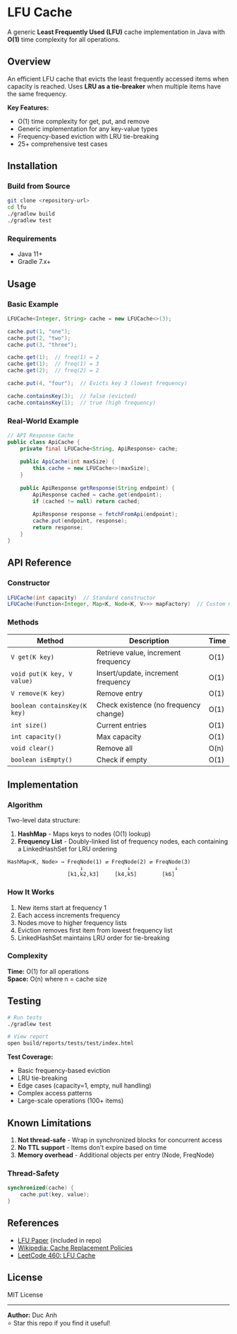 # LFU Cache

A generic **Least Frequently Used (LFU)** cache implementation in Java with **O(1)** time complexity for all operations.

## Overview

An efficient LFU cache that evicts the least frequently accessed items when capacity is reached. Uses **LRU as a tie-breaker** when multiple items have the same frequency.

**Key Features:**
- O(1) time complexity for get, put, and remove
- Generic implementation for any key-value types
- Frequency-based eviction with LRU tie-breaking
- 25+ comprehensive test cases

## Installation

### Build from Source

```bash
git clone <repository-url>
cd lfu
./gradlew build
./gradlew test
```

### Requirements
- Java 11+
- Gradle 7.x+

## Usage

### Basic Example

```java
LFUCache<Integer, String> cache = new LFUCache<>(3);

cache.put(1, "one");
cache.put(2, "two");
cache.put(3, "three");

cache.get(1);  // freq(1) = 2
cache.get(1);  // freq(1) = 3
cache.get(2);  // freq(2) = 2

cache.put(4, "four");  // Evicts key 3 (lowest frequency)

cache.containsKey(3);  // false (evicted)
cache.containsKey(1);  // true (high frequency)
```

### Real-World Example

```java
// API Response Cache
public class ApiCache {
    private final LFUCache<String, ApiResponse> cache;
    
    public ApiCache(int maxSize) {
        this.cache = new LFUCache<>(maxSize);
    }
    
    public ApiResponse getResponse(String endpoint) {
        ApiResponse cached = cache.get(endpoint);
        if (cached != null) return cached;
        
        ApiResponse response = fetchFromApi(endpoint);
        cache.put(endpoint, response);
        return response;
    }
}
```

## API Reference

### Constructor
```java
LFUCache(int capacity)  // Standard constructor
LFUCache(Function<Integer, Map<K, Node<K, V>>> mapFactory)  // Custom map
```

### Methods

| Method | Description | Time |
|--------|-------------|------|
| `V get(K key)` | Retrieve value, increment frequency | O(1) |
| `void put(K key, V value)` | Insert/update, increment frequency | O(1) |
| `V remove(K key)` | Remove entry | O(1) |
| `boolean containsKey(K key)` | Check existence (no frequency change) | O(1) |
| `int size()` | Current entries | O(1) |
| `int capacity()` | Max capacity | O(1) |
| `void clear()` | Remove all | O(n) |
| `boolean isEmpty()` | Check if empty | O(1) |

## Implementation

### Algorithm

Two-level data structure:
1. **HashMap** - Maps keys to nodes (O(1) lookup)
2. **Frequency List** - Doubly-linked list of frequency nodes, each containing a LinkedHashSet for LRU ordering

```
HashMap<K, Node> → FreqNode(1) ⇄ FreqNode(2) ⇄ FreqNode(3)
                       ↓              ↓              ↓
                   [k1,k2,k3]     [k4,k5]        [k6]
```

### How It Works
1. New items start at frequency 1
2. Each access increments frequency
3. Nodes move to higher frequency lists
4. Eviction removes first item from lowest frequency list
5. LinkedHashSet maintains LRU order for tie-breaking

### Complexity

**Time:** O(1) for all operations  
**Space:** O(n) where n = cache size

## Testing

```bash
# Run tests
./gradlew test

# View report
open build/reports/tests/test/index.html
```

**Test Coverage:**
- Basic frequency-based eviction
- LRU tie-breaking
- Edge cases (capacity=1, empty, null handling)
- Complex access patterns
- Large-scale operations (100+ items)

## Known Limitations

1. **Not thread-safe** - Wrap in synchronized blocks for concurrent access
2. **No TTL support** - Items don't expire based on time
3. **Memory overhead** - Additional objects per entry (Node, FreqNode)

### Thread-Safety

```java
synchronized(cache) {
    cache.put(key, value);
}
```

## References

- [LFU Paper](2110.11602v1.pdf) (included in repo)
- [Wikipedia: Cache Replacement Policies](https://en.wikipedia.org/wiki/Cache_replacement_policies#Least-frequently_used_(LFU))
- [LeetCode 460: LFU Cache](https://leetcode.com/problems/lfu-cache/)

## License

MIT License

---

**Author:** Duc Anh  
⭐ Star this repo if you find it useful!

